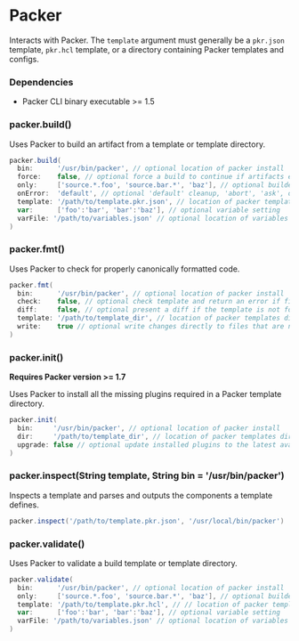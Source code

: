 # Packer

Interacts with Packer. The `template` argument must generally be a `pkr.json` template, `pkr.hcl` template, or a directory containing Packer templates and configs.

### Dependencies

- Packer CLI binary executable >= 1.5

### packer.build()
Uses Packer to build an artifact from a template or template directory.

```groovy
packer.build(
  bin:      '/usr/bin/packer', // optional location of packer install
  force:    false, // optional force a build to continue if artifacts exist and deletes existing artifacts
  only:     ['source.*.foo', 'source.bar.*', 'baz'], // optional builder names to build
  onError:  'default', // optional 'default' cleanup, 'abort', 'ask', or 'run-cleanup-provisioner'
  template: '/path/to/template.pkr.json', // location of packer template file or templates directory
  var:      ['foo':'bar', 'bar':'baz'], // optional variable setting
  varFile: '/path/to/variables.json' // optional location of variables file
)
```

### packer.fmt()
Uses Packer to check for properly canonically formatted code.

```groovy
packer.fmt(
  bin:      '/usr/bin/packer', // optional location of packer install
  check:    false, // optional check template and return an error if file is not formatted correctly (cannot be used with `write`)
  diff:     false, // optional present a diff if the template is not formatted correctly
  template: '/path/to/template_dir', // location of packer templates directory
  write:    true // optional write changes directly to files that are not formatted directly (cannot be used with `check`)
)
```

### packer.init()
**Requires Packer version >= 1.7**

Uses Packer to install all the missing plugins required in a Packer template directory.

```groovy
packer.init(
  bin:     '/usr/bin/packer', // optional location of packer install
  dir:     '/path/to/template_dir', // location of packer templates directory
  upgrade: false // optional update installed plugins to the latest available version within the specified constraints
)
```

### packer.inspect(String template, String bin = '/usr/bin/packer')
Inspects a template and parses and outputs the components a template defines.

```groovy
packer.inspect('/path/to/template.pkr.json', '/usr/local/bin/packer')
```

### packer.validate()
Uses Packer to validate a build template or template directory.

```groovy
packer.validate(
  bin:      '/usr/bin/packer', // optional location of packer install
  only:     ['source.*.foo', 'source.bar.*', 'baz'], // optional builder names to validate
  template: '/path/to/template.pkr.hcl', // // location of packer template file or templates directory
  var:      ['foo':'bar', 'bar':'baz'], // optional variable setting
  varFile: '/path/to/variables.json' // optional location of variables file
)
```
